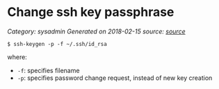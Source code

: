 # Change ssh key passphrase
 
_Category: sysadmin_
_Generated on 2018-02-15_
_source: [source]_

```
$ ssh-keygen -p -f ~/.ssh/id_rsa
```

where:

- `-f`: specifies filename
- `-p`: specifies password change request, instead of new key creation

[source]: https://serverfault.com/a/50778
